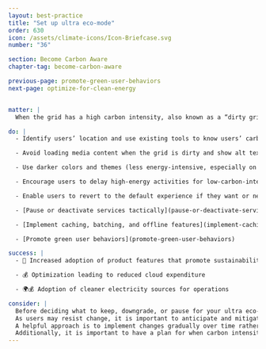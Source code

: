 ```yaml
---
layout: best-practice
title: "Set up ultra eco-mode"
order: 630
icon: /assets/climate-icons/Icon-Briefcase.svg
number: "36"

section: Become Carbon Aware
chapter-tag: become-carbon-aware

previous-page: promote-green-user-behaviors
next-page: optimize-for-clean-energy


matter: |
  When the grid has a high carbon intensity, also known as a “dirty grid”, your product emits more carbon emissions and greenhouse gases compared to when it's powered by clean energy, which has a low carbon intensity. High carbon intensity is often associated with fossil fuel-powered grids, where the production of a kilowatt hour (kWh) of electricity results in significant emissions. It's important to note that using energy during peak hours is directly linked to higher electricity costs, higher-emitting energy sources, and higher air pollution. To mitigate this impact, there are ways to adapt your product experience and activate an ultra eco-mode. By making your experience responsive to these fluctuations, you can greatly impact your business, your users, and the environment.

do: |
  - Identify users’ location and use existing tools to know users’ carbon intensity ([Carbon Aware SDK](https://github.com/Green-Software-Foundation/carbon-aware-sdk), [Watttime](https://www.watttime.org/) or [Electricity Maps](https://www.electricitymaps.com/))

  - Avoid loading media content when the grid is dirty and show alt text instead (let users click to open media), check out [Branch Magazine](https://branch.climateaction.tech/), it is a great example

  - Use darker colors and themes (less energy-intensive, especially on OLED screens), as a rule of thumb, follow the [Web Content Accessibility Guidelines](https://www.w3.org/WAI/standards-guidelines/wcag/) (WCAG)

  - Encourage users to delay high-energy activities for low-carbon-intensity times and offer incentives, discounts, or rewards

  - Enable users to revert to the default experience if they want or need to

  - [Pause or deactivate services tactically](pause-or-deactivate-services-tactically)

  - [Implement caching, batching, and offline features](implement-caching-batching-and-offline-features)

  - [Promote green user behaviors](promote-green-user-behaviors)

success: |
  - 🧑 Increased adoption of product features that promote sustainability

  - 💰 Optimization leading to reduced cloud expenditure

  - 🌍💰 Adoption of cleaner electricity sources for operations

consider: |
  Before deciding what to keep, downgrade, or pause for your ultra eco-mode, it is important to  balance the impact of your measures on both their sustainable goal and the user experience. This requires a delicate balancing act, which can be achieved by gathering feedback before and after implementation.
  As users may resist change, it is important to anticipate and mitigate these concerns by explaining why these measures are necessary, letting them know when they happen, and sharing how these changes and adaptations make a difference. This will mitigate the negative impact on your brand.
  A helpful approach is to implement changes gradually over time rather than making abrupt modifications.
  Additionally, it is important to have a plan for when carbon intensity data is unavailable, including a fallback mode.
---
```

